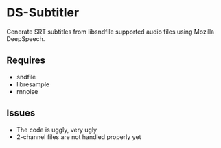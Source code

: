 # DS-Subtitler

Generate SRT subtitles from libsndfile supported audio files using Mozilla DeepSpeech.

## Requires

* sndfile
* libresample
* rnnoise

## Issues

* The code is uggly, very ugly
* 2-channel files are not handled properly yet
